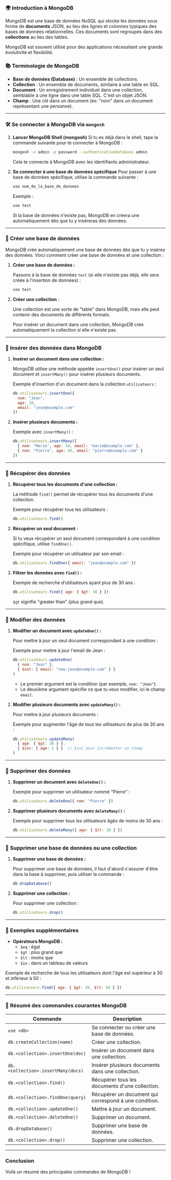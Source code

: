 ### 🌍 **Introduction à MongoDB**

MongoDB est une base de données NoSQL qui stocke les données sous forme de **documents** JSON, au lieu des lignes et colonnes typiques des bases de données relationnelles. Ces documents sont regroupés dans des **collections** au lieu des tables.

MongoDB est souvent utilisé pour des applications nécessitant une grande évolutivité et flexibilité.

### 📚 **Terminologie de MongoDB**

- **Base de données (Database)** : Un ensemble de collections.
- **Collection** : Un ensemble de documents, similaire à une table en SQL.
- **Document** : Un enregistrement individuel dans une collection, semblable à une ligne dans une table SQL. C'est un objet JSON.
- **Champ** : Une clé dans un document (ex: "nom" dans un document représentant une personne).

---

### 🛠️ **Se connecter à MongoDB via `mongosh`**

1. **Lancer MongoDB Shell (mongosh)**
   Si tu es déjà dans le shell, tape la commande suivante pour te connecter à MongoDB :

   ```bash
   mongosh -u admin -p password --authenticationDatabase admin
   ```

   Cela te connecte à MongoDB avec les identifiants administrateur.

2. **Se connecter à une base de données spécifique**
   Pour passer à une base de données spécifique, utilise la commande suivante :

   ```bash
   use nom_de_la_base_de_donnees
   ```

   Exemple :
   ```bash
   use test
   ```

   Si la base de données n'existe pas, MongoDB en créera une automatiquement dès que tu y inséreras des données.

---

### 📌 **Créer une base de données**

MongoDB crée automatiquement une base de données dès que tu y insères des données. Voici comment créer une base de données et une collection :

1. **Créer une base de données :**

   Passons à la base de données `test` (si elle n'existe pas déjà, elle sera créée à l'insertion de données) :

   ```bash
   use test
   ```

2. **Créer une collection** :

   Une collection est une sorte de "table" dans MongoDB, mais elle peut contenir des documents de différents formats.

   Pour insérer un document dans une collection, MongoDB crée automatiquement la collection si elle n'existe pas.

---

### 📌 **Insérer des données dans MongoDB**

1. **Insérer un document dans une collection :**

   MongoDB utilise une méthode appelée `insertOne()` pour insérer un seul document et `insertMany()` pour insérer plusieurs documents.

   Exemple d'insertion d'un document dans la collection `utilisateurs` :

   ```javascript
   db.utilisateurs.insertOne({
     nom: "Jean",
     age: 28,
     email: "jean@example.com"
   })
   ```

2. **Insérer plusieurs documents :**

   Exemple avec `insertMany()` :

   ```javascript
   db.utilisateurs.insertMany([
     { nom: "Marie", age: 34, email: "marie@example.com" },
     { nom: "Pierre", age: 45, email: "pierre@example.com" }
   ])
   ```

---

### 📌 **Récupérer des données**

1. **Récupérer tous les documents d'une collection :**

   La méthode `find()` permet de récupérer tous les documents d'une collection.

   Exemple pour récupérer tous les utilisateurs :

   ```javascript
   db.utilisateurs.find()
   ```

2. **Récupérer un seul document :**

   Si tu veux récupérer un seul document correspondant à une condition spécifique, utilise `findOne()`.

   Exemple pour récupérer un utilisateur par son email :

   ```javascript
   db.utilisateurs.findOne({ email: "jean@example.com" })
   ```

3. **Filtrer les données avec `find()` :**

   Exemple de recherche d’utilisateurs ayant plus de 30 ans :

   ```javascript
   db.utilisateurs.find({ age: { $gt: 30 } })
   ```

   `$gt` signifie "greater than" (plus grand que).

---

### 📌 **Modifier des données**

1. **Modifier un document avec `updateOne()` :**

   Pour mettre à jour un seul document correspondant à une condition :

   Exemple pour mettre à jour l'email de Jean :

   ```javascript
   db.utilisateurs.updateOne(
     { nom: "Jean" },
     { $set: { email: "new-jean@example.com" } }
   )
   ```

   - Le premier argument est la condition (par exemple, `nom: "Jean"`).
   - Le deuxième argument spécifie ce que tu veux modifier, ici le champ `email`.

2. **Modifier plusieurs documents avec `updateMany()` :**

   Pour mettre à jour plusieurs documents :

   Exemple pour augmenter l'âge de tous les utilisateurs de plus de 30 ans :

   ```javascript
   db.utilisateurs.updateMany(
     { age: { $gt: 30 } },
     { $inc: { age: 1 } }  // $inc pour incrémenter un champ
   )
   ```

---

### 📌 **Supprimer des données**

1. **Supprimer un document avec `deleteOne()` :**

   Exemple pour supprimer un utilisateur nommé "Pierre" :

   ```javascript
   db.utilisateurs.deleteOne({ nom: "Pierre" })
   ```

2. **Supprimer plusieurs documents avec `deleteMany()` :**

   Exemple pour supprimer tous les utilisateurs âgés de moins de 30 ans :

   ```javascript
   db.utilisateurs.deleteMany({ age: { $lt: 30 } })
   ```

---

### 📌 **Supprimer une base de données ou une collection**

1. **Supprimer une base de données :**

   Pour supprimer une base de données, il faut d'abord s'assurer d'être dans la base à supprimer, puis utiliser la commande :

   ```javascript
   db.dropDatabase()
   ```

2. **Supprimer une collection :**

   Pour supprimer une collection :

   ```javascript
   db.utilisateurs.drop()
   ```

---

### 🔄 **Exemples supplémentaires**

- **Opérateurs MongoDB :**
  - `$eq` : égal
  - `$gt` : plus grand que
  - `$lt` : moins que
  - `$in` : dans un tableau de valeurs

Exemple de recherche de tous les utilisateurs dont l'âge est supérieur à 30 et inférieur à 50 :

```javascript
db.utilisateurs.find({ age: { $gt: 30, $lt: 50 } })
```

---

### 📜 **Résumé des commandes courantes MongoDB**

| Commande                        | Description                                      |
|----------------------------------|--------------------------------------------------|
| `use <db>`                       | Se connecter ou créer une base de données.       |
| `db.createCollection(name)`      | Créer une collection.                           |
| `db.<collection>.insertOne(doc)`  | Insérer un document dans une collection.         |
| `db.<collection>.insertMany(docs)`| Insérer plusieurs documents dans une collection.|
| `db.<collection>.find()`         | Récupérer tous les documents d'une collection.   |
| `db.<collection>.findOne(query)` | Récupérer un document qui correspond à une condition. |
| `db.<collection>.updateOne()`    | Mettre à jour un document.                      |
| `db.<collection>.deleteOne()`    | Supprimer un document.                          |
| `db.dropDatabase()`              | Supprimer une base de données.                  |
| `db.<collection>.drop()`         | Supprimer une collection.                       |

---

### Conclusion

Voilà un résumé des principales commandes de MongoDB !